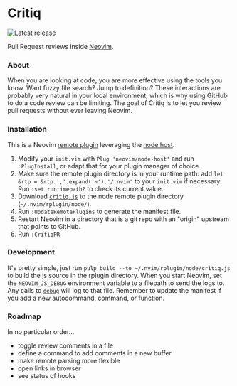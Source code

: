 # Critiq

[![Latest release](http://img.shields.io/github/release/megalord/critiq.svg)](https://github.com/megalord/critiq/releases)

Pull Request reviews inside [Neovim](https://neovim.io/).


### About

When you are looking at code, you are more effective using the tools you know.  Want fuzzy file search?  Jump to definition?  These interactions are probably very natural in your local environment, which is why using GitHub to do a code review can be limiting.  The goal of Critiq is to let you review pull requests without ever leaving Neovim.


### Installation

This is a Neovim [remote plugin](https://neovim.io/doc/user/remote_plugin.html) leveraging the [node host](https://github.com/neovim/node-host).

1) Modify your `init.vim` with `Plug 'neovim/node-host'` and run `:PlugInstall`, or adapt that for your plugin manager of choice. 
2) Make sure the remote plugin directory is in your runtime path: add `let &rtp = &rtp.','.expand('~').'/.nvim'` to your `init.vim` if necessary.  Run `:set runtimepath?` to check its current value. 
3) Download [`critiq.js`](https://github.com/megalord/critiq/releases/latest/) to the node remote plugin directory (`~/.nvim/rplugin/node/`). 
4) Run `:UpdateRemotePlugins` to generate the manifest file. 
5) Restart Neovim in a directory that is a git repo with an "origin" upstream that points to GitHub. 
6) Run `:CritiqPR` 


### Development

It's pretty simple, just run `pulp build --to ~/.nvim/rplugin/node/critiq.js` to build the js source in the rplugin directory.  When you start Neovim, set the `NEOVIM_JS_DEBUG` environment variable to a filepath to send the logs to.  Any calls to [`debug`](https://pursuit.purescript.org/packages/purescript-neovim/0.0.5/docs/Neovim.Plugin#v:debug) will log to that file.  Remember to update the manifest if you add a new autocommand, command, or function.


### Roadmap

In no particular order...
* toggle review comments in a file
* define a command to add comments in a new buffer
* make remote parsing more flexible
* open links in browser
* see status of hooks
